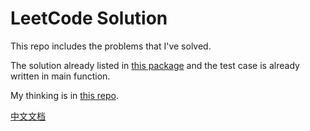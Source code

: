 # **LeetCode Solution**

This repo includes the problems that I've solved.

The solution already listed in [this package](./src/leetcode/editor/cn) and the test case is already written in main function.

My thinking is in [this repo](https://github.com/dmc-forwardtogether/leetcode-thinking.git).

[中文文档](README-zh.md)